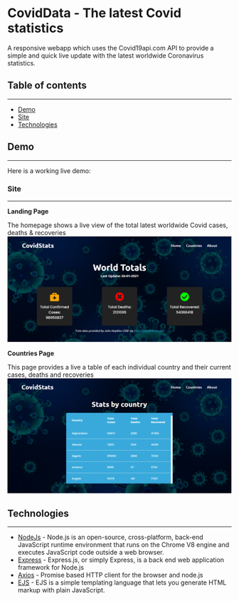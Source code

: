 # **CovidData - The latest Covid statistics**
A responsive webapp which uses the Covid19api.com API to provide a simple and quick live update with the latest worldwide Coronavirus statistics.

## Table of contents
---
* [Demo](#Demo)
* [Site](#Site)
* [Technologies](#Technologies)

## **Demo**
---
Here is a working live demo: 

### **Site**
---
**Landing Page**

The homepage shows a live view of the total latest worldwide Covid cases, deaths & recoveries
![homePage](images/homePage.png)

**Countries Page**

This page provides a live a table of each individual country and their current cases, deaths and recoveries
![countriesPage](images/countriesPage.png)

## Technologies
---
* [NodeJs](https://nodejs.org/) - Node.js is an open-source, cross-platform, back-end JavaScript runtime environment that runs on the Chrome V8 engine and executes JavaScript code outside a web browser.
* [Express](https://expressjs.com/) - Express.js, or simply Express, is a back end web application framework for Node.js
* [Axios](https://github.com/axios/axios) - Promise based HTTP client for the browser and node.js
* [EJS](https://ejs.co/) - EJS is a simple templating language that lets you generate HTML markup with plain JavaScript. 
